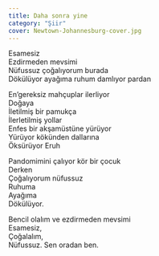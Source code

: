 ```yaml
---
title: Daha sonra yine
category: "Şiir"
cover: Newtown-Johannesburg-cover.jpg
---
```


Esamesiz<br/>
Ezdirmeden mevsimi<br/>
Nüfussuz çoğalıyorum burada<br/>
Dökülüyor ayağıma ruhum damlıyor pardan<br/>

En’gereksiz mahçuplar ilerliyor<br/>
Doğaya<br/>
İletilmiş bir pamukça<br/>
İlerletilmiş yollar<br/>
Enfes bir akşamüstüne yürüyor<br/>
Yürüyor kökünden dallarına<br/>
Öksürüyor Eruh<br/>

Pandomimini çalıyor kör bir çocuk<br/>
Derken<br/>
Çoğalıyorum nüfussuz<br/>
Ruhuma<br/>
Ayağıma<br/>
Dökülüyor.<br/>

Bencil olalım ve ezdirmeden mevsimi<br/>
Esamesiz,<br/>
Çoğalalım,<br/>
Nüfussuz. Sen oradan ben.<br/>
